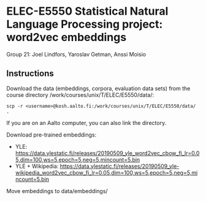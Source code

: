 # ELEC-E5550 Statistical Natural Language Processing project: word2vec embeddings
Group 21: Joel Lindfors, Yaroslav Getman, Anssi Moisio

## Instructions
Download the data (embeddings, corpora, evaluation data sets) from the course directory /work/courses/unix/T/ELEC/E5550/data/:
```
scp -r <username>@kosh.aalto.fi:/work/courses/unix/T/ELEC/E5550/data/ .
```
If you are on an Aalto computer, you can also link the directory.

Download pre-trained embeddings:
- YLE: https://data.ylestatic.fi/releases/20190509_yle_word2vec_cbow_fi_lr=0.05,dim=100,ws=5,epoch=5,neg=5,mincount=5.bin
- YLE + Wikipedia: https://data.ylestatic.fi/releases/20190509_yle-wikipedia_word2vec_cbow_fi_lr=0.05,dim=100,ws=5,epoch=5,neg=5,mincount=5.bin

Move embeddings to data/embeddings/